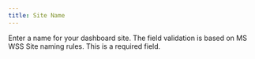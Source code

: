 ```yaml
---
title: Site Name
---
```



Enter a name for your dashboard site. The field validation is based  on MS WSS Site naming rules. This is a required field.
